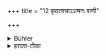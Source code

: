 +++
title = "12 पृष्ठतश्चाऽऽत्मनः पाणी"

+++

<details><summary>Bühler</summary>

12. He shall not join his hands on his back.
</details>

<details><summary>हरदत्त-टीका</summary>

## सूत्रम्
पृष्ठतश्चाऽऽत्मनः पाणी न संश्लेषयेत् ॥१२॥  
### टिप्पनी
स्वस्य पृष्ठभागे स्वपाणिद्वयं न सश्लेषयेन्न बध्नीयात् ॥ १२॥
</details>
